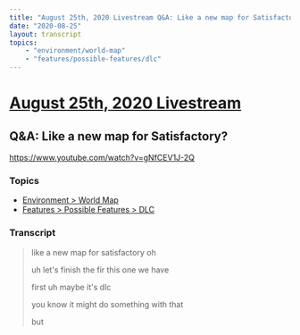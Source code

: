 ```yaml
---
title: "August 25th, 2020 Livestream Q&A: Like a new map for Satisfactory?"
date: "2020-08-25"
layout: transcript
topics:
    - "environment/world-map"
    - "features/possible-features/dlc"
---
```

# [August 25th, 2020 Livestream](../2020-08-25.md)
## Q&A: Like a new map for Satisfactory?
https://www.youtube.com/watch?v=gNfCEV1J-2Q

### Topics
* [Environment > World Map](../topics/environment/world-map.md)
* [Features > Possible Features > DLC](../topics/features/possible-features/dlc.md)

### Transcript

> like a new map for satisfactory oh
>
> uh let's finish the fir this one we have
>
> first uh maybe it's dlc
>
> you know it might do something with that
>
> but
>
